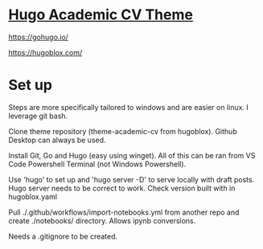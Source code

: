# [Hugo Academic CV Theme](https://github.com/HugoBlox/theme-academic-cv)
https://gohugo.io/

https://hugoblox.com/

# Set up
Steps are more specifically tailored to windows and are easier on linux. I leverage git bash.

Clone theme repository (theme-academic-cv from hugoblox).  Github Desktop can always be used.

Install Git, Go and Hugo (easy using winget).  All of this can be ran from VS Code Powershell Terminal (not Windows Powershell).

Use 'hugo' to set up and 'hugo server -D' to serve locally with draft posts. 
Hugo server needs to be correct to work. Check version built with in hugoblox.yaml

Pull ./.github/workflows/import-notebooks.yml from another repo and create ./notebooks/ directory. Allows ipynb conversions.

Needs a .gitignore to be created.